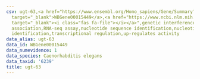 ```yaml
---
csv: ugt-63,<a href="https://www.ensembl.org/Homo_sapiens/Gene/Summary?db=core;g=WBGene00015449"
  target="_blank">WBGene00015449</a>,<a href="https://www.ncbi.nlm.nih.gov/pubmed/27496166"
  target="_blank"><i class="fas fa-file"></i></a>",genetic interference,functional
  association,RNA-seq assay,nucleotide sequence identification,nucleotide sequence
  identification,transcriptional regulation,up-regulates activity
data_alias: ugt-63
data_id: WBGene00015449
data_numevidence: 1
data_species: Caenorhabditis elegans
data_taxid: '6239'
title: ugt-63
---
```

